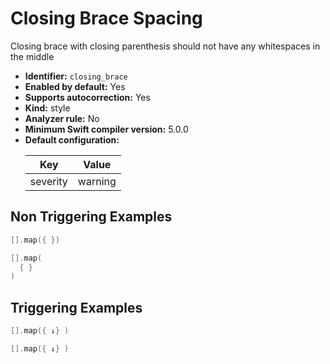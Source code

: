 # Closing Brace Spacing

Closing brace with closing parenthesis should not have any whitespaces in the middle

* **Identifier:** `closing_brace`
* **Enabled by default:** Yes
* **Supports autocorrection:** Yes
* **Kind:** style
* **Analyzer rule:** No
* **Minimum Swift compiler version:** 5.0.0
* **Default configuration:**
  <table>
  <thead>
  <tr><th>Key</th><th>Value</th></tr>
  </thead>
  <tbody>
  <tr>
  <td>
  severity
  </td>
  <td>
  warning
  </td>
  </tr>
  </tbody>
  </table>

## Non Triggering Examples

```swift
[].map({ })
```

```swift
[].map(
  { }
)
```

## Triggering Examples

```swift
[].map({ ↓} )
```

```swift
[].map({ ↓}	)
```
